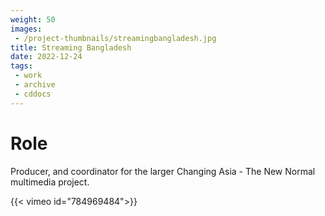 ```yaml
---
weight: 50
images:
 - /project-thumbnails/streamingbangladesh.jpg
title: Streaming Bangladesh
date: 2022-12-24
tags: 
 - work
 - archive
 - cddocs
---
```


# Role
Producer, and coordinator for the larger Changing Asia - The New Normal multimedia project. 

 {{< vimeo id="784969484">}}
